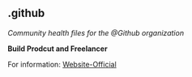 ## .github

<em>Community health files for the @Github organization</em>

**Build Prodcut and Freelancer**

For information: [Website-Official](https://degovan.com)